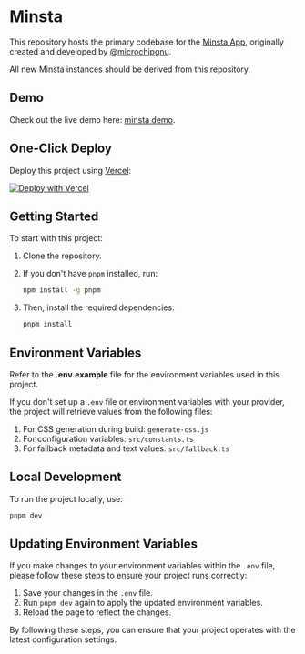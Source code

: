 # Minsta

This repository hosts the primary codebase for the [Minsta App](https://minsta.me), originally created and developed by [@microchipgnu](https://github.com/microchipgnu). 

All new Minsta instances should be derived from this repository.

## Demo

Check out the live demo here: [minsta demo](https://minsta-app.vercel.app/).

## One-Click Deploy

Deploy this project using [Vercel](https://vercel.com?utm_source=github&utm_medium=readme):

[![Deploy with Vercel](https://vercel.com/button)](https://vercel.com/new/clone?repository-url=https%3A%2F%2Fgithub.com%2FMintbase%2Fminsta)

## Getting Started

To start with this project:

1. Clone the repository.
2. If you don't have `pnpm` installed, run:

   ```bash
   npm install -g pnpm
   ```
   
3. Then, install the required dependencies:

     ```bash
     pnpm install
     ```

## Environment Variables

Refer to the **.env.example** file for the environment variables used in this project. 

If you don't set up a `.env` file or environment variables with your provider, the project will retrieve values from the following files:

1. For CSS generation during build: `generate-css.js`
2. For configuration variables: `src/constants.ts`
3. For fallback metadata and text values: `src/fallback.ts`

## Local Development

To run the project locally, use:

  ```bash
  pnpm dev
  ```

## Updating Environment Variables

If you make changes to your environment variables within the `.env` file, please follow these steps to ensure your project runs correctly:

1. Save your changes in the `.env` file.
2. Run `pnpm dev` again to apply the updated environment variables.
3. Reload the page to reflect the changes.

By following these steps, you can ensure that your project operates with the latest configuration settings.